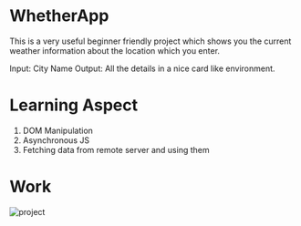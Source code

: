 # WhetherApp

This is a very useful beginner friendly project which shows you the current weather information about the 
location which you enter. 

Input: City Name
Output: All the details in a nice card like environment.

# Learning Aspect

1. DOM Manipulation
2. Asynchronous JS
3. Fetching data from remote server and using them

# Work 

![project](../wa1.png?raw=true "Title")
